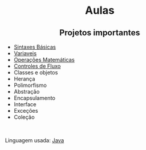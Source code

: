 # <h1 align="center">Aulas</h1>

<h2 align="center">Projetos importantes</h2>
<ul>
  <li><a href="https://github.com/jpmendes2000/Aulas/tree/main/Aulas/1-Sintaxes-basicas">Sintaxes Básicas</a></li>
  <li><a href="https://github.com/jpmendes2000/Aulas/tree/main/Aulas/2-Variaveis">Variaveis</a></li>
  <li><a href="https://github.com/jpmendes2000/Aulas/tree/main/Aulas/3-Operacoes-matematicas">Operações Matemáticas</a></li>
  <li><a href="https://github.com/jpmendes2000/Aulas/tree/main/Aulas/4-Controle-de-fluxo">Controles de Fluxo</a></li>
  <li>Classes e objetos</li>
  <li>Herança</li>
  <li>Polimorfismo</li>
  <li>Abstração</li>
  <li>Encapsulamento</li>
  <li>Interface</li>
  <li>Exceções</li>
  <li>Coleção</li>
</ul>

<br>
<p>Linguagem usada: <a href="https://www.java.com/pt-BR/">Java</a></p>
